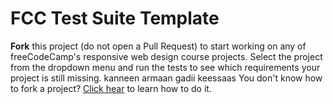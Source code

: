 # FCC Test Suite Template

**Fork** this project (do not open a Pull Request) to start working on any of freeCodeCamp's responsive web design course projects. Select the project from the dropdown menu and run the tests to see which requirements your project is still missing.
kanneen armaan gadii keessaas
You don't know how to fork a project? [Click hear](https://help.github.com/articles/fork-a-repo/) to learn how to do it.
